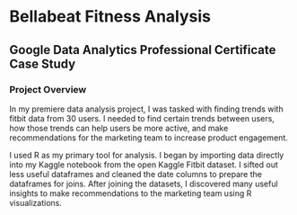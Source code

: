 # Bellabeat Fitness Analysis
## Google Data Analytics Professional Certificate Case Study

### Project Overview

In my premiere data analysis project, I was tasked with finding trends with fitbit data from 30 users. I needed to find certain trends between users, how those trends can help users be more active, and make recommendations for the marketing team to increase product engagement.

I used R as my primary tool for analysis. I began by importing data directly into my Kaggle notebook from the open Kaggle Fitbit dataset. I sifted out less useful dataframes and cleaned the date columns to prepare the dataframes for joins. After joining the datasets, I discovered many useful insights to make recommendations to the marketing team using R visualizations.
